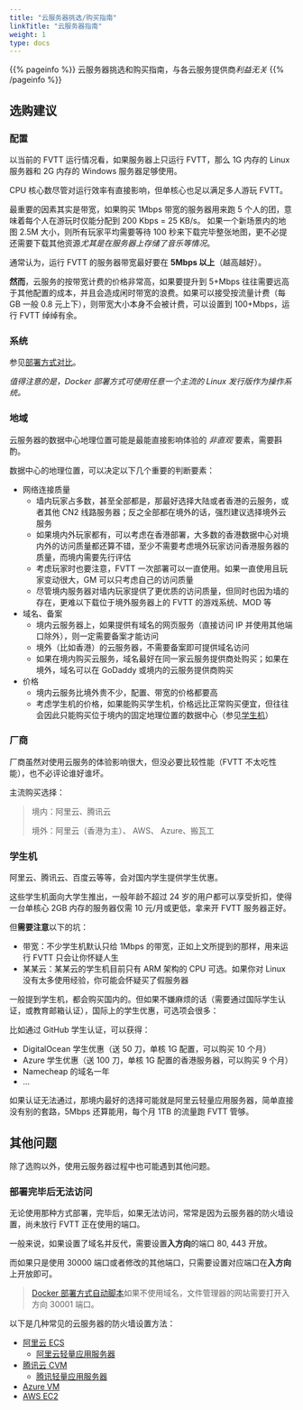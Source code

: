 ```yaml
---
title: "云服务器挑选/购买指南"
linkTitle: "云服务器指南"
weight: 1
type: docs
---
```


{{% pageinfo %}}
云服务器挑选和购买指南，与各云服务提供商*利益无关*
{{% /pageinfo %}}

## 选购建议

### 配置
以当前的 FVTT 运行情况看，如果服务器上只运行 FVTT，那么 1G 内存的 Linux 服务器和 2G 内存的 Windows 服务器足够使用。

CPU 核心数尽管对运行效率有直接影响，但单核心也足以满足多人游玩 FVTT。

最重要的因素其实是带宽，如果购买 1Mbps 带宽的服务器用来跑 5 个人的团，意味着每个人在游玩时仅能分配到 200 Kbps = 25 KB/s。
如果一个新场景内的地图 2.5M 大小，则所有玩家平均需要等待 100 秒来下载完毕整张地图，更不必提还需要下载其他资源*尤其是在服务器上存储了音乐等情况*。

通常认为，运行 FVTT 的服务器带宽最好要在 **5Mbps 以上**（越高越好）。

**然而**，云服务的按带宽计费的价格非常高，如果要提升到 5+Mbps 往往需要远高于其他配置的成本，并且会造成闲时带宽的浪费。如果可以接受按流量计费（每 GB 一般 0.8 元上下），则带宽大小本身不会被计费，可以设置到 100+Mbps，运行 FVTT 绰绰有余。

### 系统
参见[部署方式对比](../#服务器部署方式对比)。

*值得注意的是，Docker 部署方式可使用任意一个主流的 Linux 发行版作为操作系统。*

### 地域
云服务器的数据中心地理位置可能是最能直接影响体验的 *非直观* 要素，需要斟酌。

数据中心的地理位置，可以决定以下几个重要的判断要素：
- 网络连接质量
    - 墙内玩家占多数，甚至全部都是，那最好选择大陆或者香港的云服务，或者其他 CN2 线路服务器；反之全部都在境外的话，强烈建议选择境外云服务
    - 如果境内外玩家都有，可以考虑在香港部署，大多数的香港数据中心对境内外的访问质量都还算不错，至少不需要考虑境外玩家访问香港服务器的质量，而境内需要先行评估
    - 考虑玩家时也要注意，FVTT 一次部署可以一直使用。如果一直使用且玩家变动很大，GM 可以只考虑自己的访问质量
    - 尽管境内服务器对墙内玩家提供了更优质的访问质量，但同时也因为墙的存在，更难以下载位于境外服务器上的 FVTT 的游戏系统、MOD 等
- 域名、备案
    - 境内云服务器上，如果提供有域名的网页服务（直接访问 IP 并使用其他端口除外），则一定需要备案才能访问
    - 境外（比如香港）的云服务器，不需要备案即可提供域名访问
    - 如果在境内购买云服务，域名最好在同一家云服务提供商处购买；如果在境外，域名可以在 GoDaddy 或境内的云服务提供商购买
- 价格
    - 境内云服务比境外贵不少，配置、带宽的价格都要高
    - 考虑学生机的价格，如果能购买学生机，价格远比正常购买便宜，但往往会因此只能购买位于境内的固定地理位置的数据中心（参见[学生机](#学生机)）

### 厂商
厂商虽然对使用云服务的体验影响很大，但没必要比较性能（FVTT 不太吃性能），也不必评论谁好谁坏。

主流购买选择：
> 境内：阿里云、腾讯云
> 
> 境外：阿里云（香港为主）、 AWS、 Azure、搬瓦工

### 学生机
阿里云、腾讯云、百度云等等，会对国内学生提供学生优惠。

这些学生机面向大学生推出，一般年龄不超过 24 岁的用户都可以享受折扣，使得一台单核心 2GB 内存的服务器仅需 10 元/月或更低，拿来开 FVTT 服务器正好。

但**需要注意**以下的坑：
- 带宽：不少学生机默认只给 1Mbps 的带宽，正如上文所提到的那样，用来运行 FVTT 只会让你怀疑人生
- 某某云：某某云的学生机目前只有 ARM 架构的 CPU 可选。如果你对 Linux 没有太多使用经验，你可能会怀疑买了假服务器

一般提到学生机，都会购买国内的。但如果不嫌麻烦的话（需要通过国际学生认证，或教育邮箱认证），国际上的学生优惠，可选项会很多：

比如通过 GitHub 学生认证，可以获得：
- DigitalOcean 学生优惠（送 50 刀，单核 1G 配置，可以购买 10 个月）
- Azure 学生优惠（送 100 刀，单核 1G 配置的香港服务器，可以购买 9 个月）
- Namecheap 的域名一年
- ...

如果认证无法通过，那境内最好的选择可能就是阿里云轻量应用服务器，简单直接没有别的套路，5Mbps 还算能用，每个月 1TB 的流量跑 FVTT 管够。

## 其他问题
除了选购以外，使用云服务器过程中也可能遇到其他问题。

### 部署完毕后无法访问 
无论使用那种方式部署，完毕后，如果无法访问，常常是因为云服务器的防火墙设置，尚未放行 FVTT 正在使用的端口。

一般来说，如果设置了域名并反代，需要设置**入方向**的端口 80, 443 开放。

而如果只是使用 30000 端口或者修改的其他端口，只需要设置对应端口在**入方向**上开放即可。

> [Docker 部署方式自动脚本](../docker/#自动部署脚本中文社区-使用教程)如果不使用域名，文件管理器的网站需要打开入方向 30001 端口。

以下是几种常见的云服务器的防火墙设置方法：
- [阿里云 ECS](https://help.aliyun.com/document_detail/25471.html)
    - [阿里云轻量应用服务器](https://help.aliyun.com/document_detail/59086.html)
- [腾讯云 CVM](https://cloud.tencent.com/document/product/213/15377)
    - [腾讯轻量应用服务器](https://cloud.tencent.com/document/product/1207/44577)
- [Azure VM](https://docs.microsoft.com/zh-cn/azure/virtual-machines/windows/nsg-quickstart-portal)
- [AWS EC2](https://aws.amazon.com/cn/premiumsupport/knowledge-center/connect-http-https-ec2/)
